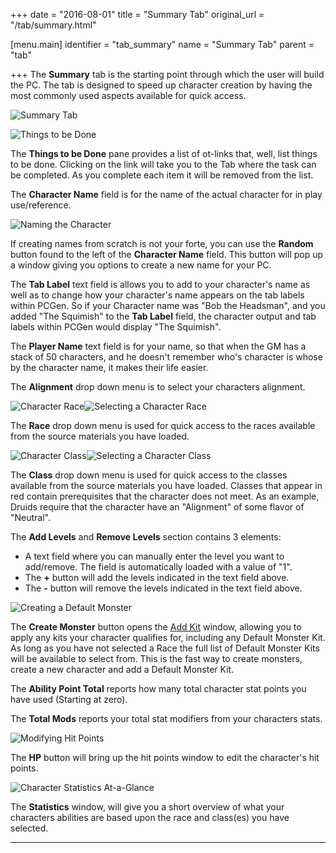 +++
date = "2016-08-01"
title = "Summary Tab"
original_url = "/tab/summary.html"

[menu.main]
    identifier = "tab_summary"
    name = "Summary Tab"
    parent = "tab"
    
+++
The **Summary** tab is the starting point through which the user will
build the PC. The tab is designed to speed up character creation by
having the most commonly used aspects available for quick access.

![Summary Tab](../images/tabs/summarytab/tab_summary_00.png)

![Things to be
Done](../images/tabs/summarytab/tab_summary_01_things.png)

The **Things to be Done** pane provides a list of ot-links that, well,
list things to be done. Clicking on the link will take you to the Tab
where the task can be completed. As you complete each item it will be
removed from the list.

The **Character Name** field is for the name of the actual character for
in play use/reference.

![Naming the
Character](../images/tabs/summarytab/tab_summary_02_name.png)

If creating names from scratch is not your forte, you can use the
**Random** button found to the left of the **Character Name** field.
This button will pop up a window giving you options to create a new name
for your PC.

The **Tab Label** text field is allows you to add to your character's
name as well as to change how your character's name appears on the tab
labels within PCGen. So if your Character name was "Bob the Headsman",
and you added "The Squimish" to the **Tab Label** field, the character
output and tab labels within PCGen would display "The Squimish".

The **Player Name** text field is for your name, so that when the GM has
a stack of 50 characters, and he doesn't remember who's character is
whose by the character name, it makes their life easier.

The **Alignment** drop down menu is to select your characters alignment.

![Character
Race](../images/tabs/summarytab/tab_summary_03_race.png)![Selecting a
Character Race](../images/tabs/summarytab/tab_summary_03_raceselect.png)

The **Race** drop down menu is used for quick access to the races
available from the source materials you have loaded.

![Character
Class](../images/tabs/summarytab/tab_summary_06_class.png)![Selecting a
Character
Class](../images/tabs/summarytab/tab_summary_06_classselect.png)

The **Class** drop down menu is used for quick access to the classes
available from the source materials you have loaded. Classes that appear
in red contain prerequisites that the character does not meet. As an
example, Druids require that the character have an "Alignment" of some
flavor of "Neutral".

The **Add Levels** and **Remove Levels** section contains 3 elements:

-   A text field where you can manually enter the level you want
    to add/remove. The field is automatically loaded with a value
    of "1".
-   The **+** button will add the levels indicated in the text
    field above.
-   The **-** button will remove the levels indicated in the text
    field above.

![Creating a Default
Monster](../images/tabs/summarytab/tab_summary_09_monster.png)

The **Create Monster** button opens the [Add
Kit](/menu/edit/addkit.html) window, allowing you to apply any kits your
character qualifies for, including any Default Monster Kit. As long as
you have not selected a Race the full list of Default Monster Kits will
be available to select from. This is the fast way to create monsters,
create a new character and add a Default Monster Kit.

The **Ability Point Total** reports how many total character stat points
you have used (Starting at zero).

The **Total Mods** reports your total stat modifiers from your
characters stats.

![Modifying Hit Points](../images/tabs/summarytab/tab_summary_06_hp.png)

The **HP** button will bring up the hit points window to edit the
character's hit points.

![Character Statistics
At-a-Glance](../images/tabs/summarytab/tab_summary_08_statistics.png)

The **Statistics** window, will give you a short overview of what your
characters abilities are based upon the race and class(es) you have
selected.

------------------------------------------------------------------------



